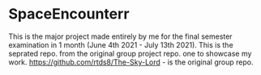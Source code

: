 # SpaceEncounterr
This is the major project made entirely by me for the final semester examination in 1 month (June 4th 2021 - July 13th 2021).
This is the seprated repo. from the original group project repo. one to showcase my work.
https://github.com/rtds8/The-Sky-Lord - is the original group repo. 
